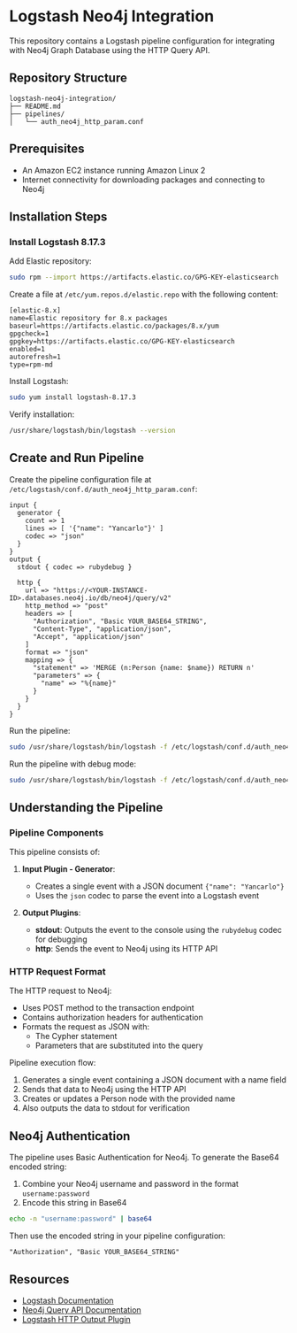 # Logstash Neo4j Integration

This repository contains a Logstash pipeline configuration for integrating with Neo4j Graph Database using the HTTP Query API.

## Repository Structure

```
logstash-neo4j-integration/
├── README.md
├── pipelines/
│   └── auth_neo4j_http_param.conf
```

## Prerequisites

- An Amazon EC2 instance running Amazon Linux 2
- Internet connectivity for downloading packages and connecting to Neo4j

## Installation Steps

### Install Logstash 8.17.3

Add Elastic repository:
```bash
sudo rpm --import https://artifacts.elastic.co/GPG-KEY-elasticsearch
```

Create a file at `/etc/yum.repos.d/elastic.repo` with the following content:
```
[elastic-8.x]
name=Elastic repository for 8.x packages
baseurl=https://artifacts.elastic.co/packages/8.x/yum
gpgcheck=1
gpgkey=https://artifacts.elastic.co/GPG-KEY-elasticsearch
enabled=1
autorefresh=1
type=rpm-md
```

Install Logstash:
```bash
sudo yum install logstash-8.17.3
```

Verify installation:
```bash
/usr/share/logstash/bin/logstash --version
```

## Create and Run Pipeline

Create the pipeline configuration file at `/etc/logstash/conf.d/auth_neo4j_http_param.conf`:

```
input {
  generator {
    count => 1
    lines => [ '{"name": "Yancarlo"}' ]
    codec => "json"
  }
}
output {
  stdout { codec => rubydebug }
  
  http {
    url => "https://<YOUR-INSTANCE-ID>.databases.neo4j.io/db/neo4j/query/v2"
    http_method => "post"
    headers => [
      "Authorization", "Basic YOUR_BASE64_STRING",
      "Content-Type", "application/json",
      "Accept", "application/json"
    ]
    format => "json"
    mapping => {
      "statement" => 'MERGE (n:Person {name: $name}) RETURN n'
      "parameters" => {
        "name" => "%{name}"
      }
    }
  }
}
```

Run the pipeline:
```bash
sudo /usr/share/logstash/bin/logstash -f /etc/logstash/conf.d/auth_neo4j_http_param.conf
```
Run the pipeline with debug mode:
```bash
sudo /usr/share/logstash/bin/logstash -f /etc/logstash/conf.d/auth_neo4j_http_param.conf --log.level=debug
```

## Understanding the Pipeline

### Pipeline Components

This pipeline consists of:

1. **Input Plugin - Generator**:
   - Creates a single event with a JSON document `{"name": "Yancarlo"}`
   - Uses the `json` codec to parse the event into a Logstash event

2. **Output Plugins**:
   - **stdout**: Outputs the event to the console using the `rubydebug` codec for debugging
   - **http**: Sends the event to Neo4j using its HTTP API

### HTTP Request Format

The HTTP request to Neo4j:
- Uses POST method to the transaction endpoint
- Contains authorization headers for authentication
- Formats the request as JSON with:
  - The Cypher statement 
  - Parameters that are substituted into the query

Pipeline execution flow:
1. Generates a single event containing a JSON document with a name field
2. Sends that data to Neo4j using the HTTP API
3. Creates or updates a Person node with the provided name
4. Also outputs the data to stdout for verification

## Neo4j Authentication

The pipeline uses Basic Authentication for Neo4j. To generate the Base64 encoded string:

1. Combine your Neo4j username and password in the format `username:password`
2. Encode this string in Base64

```bash
echo -n "username:password" | base64
```

Then use the encoded string in your pipeline configuration:
```
"Authorization", "Basic YOUR_BASE64_STRING"
```

## Resources

- [Logstash Documentation](https://www.elastic.co/guide/en/logstash/current/index.html)
- [Neo4j Query API Documentation](https://neo4j.com/docs/query-api/current/)
- [Logstash HTTP Output Plugin](https://www.elastic.co/guide/en/logstash/current/plugins-outputs-http.html)